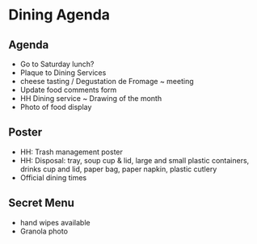 # Dining Agenda


## Agenda

* Go to Saturday lunch?
* Plaque to Dining Services
* cheese tasting / Degustation de Fromage ~ meeting
* Update food comments form
* HH Dining service ~ Drawing of the month
* Photo of food display

## Poster

* HH: Trash management poster
* HH: Disposal: tray, soup cup & lid, large and small plastic containers, drinks cup and lid, paper bag, paper napkin, plastic cutlery
* Official dining times

## Secret Menu
* hand wipes available
* Granola photo
